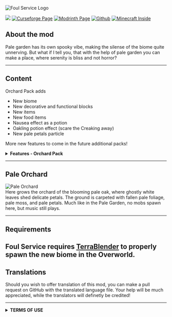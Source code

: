 ![Foul Service Logo](https://cdn.modrinth.com/data/cached_images/fb27d8d0e2c4810ba700ee81b53b4dfbf301a471.jpeg)

![](https://img.shields.io/badge/Mod%20Loader-Fabric-blue?style=for-the-badge)
[![Curseforge Page](https://img.shields.io/badge/Curseforge-Page-orange?style=for-the-badge&logo=curseforge "Curseforge page")]()
[![Modrinth Page](https://img.shields.io/badge/Modrinth-Page-1bd96a?style=for-the-badge&logo=modrinth)](https://modrinth.com/project/foul-service)
[![Github](https://img.shields.io/badge/GitHub-Repository-blue?style=for-the-badge&logo=github)](https://github.com/DimensionRed/FoulService)
[![Minecraft Inside](https://img.shields.io/badge/Minecraft--Inside-Page-violet?style=for-the-badge)]()


## **About the mod**

Pale garden has its own spooky vibe, making the silense of the biome quite unnerving. But what if I tell you, that with the help of pale garden you can make a place, where serenity is bliss and not horror?

---

## **Content**

Orchard Pack adds

- New biome
- New decorative and functional blocks
- New items
- New food items
- Nausea effect as a potion
- Oakling potion effect (scare the Creaking away)
- New pale petals particle

More new features to come in the future additional packs!
<br>
<details>
<summary><b>Features - Orchard Pack</b></summary>

```
Flowering Pale Oak Leaves - new leaves type that drops Pale Flower, Flowering Pale Oak Sapling and Pale Oak Branch. Can naturally grow or be bonemealed to fruit variant of the leaves. Leaves placed by a player don't grow fruits naturally.

Green Fruit Leaves - the leaves variant you get when Flowering Pale Oak Leaves bear fruits in an unsuitable biome. (too hot ot too cold) Drops Green Fruit

Green Fruit Leaves - the leaves variant you get when Flowering Pale Oak Leaves bear fruits in a suitable biome. (warm biomes) Drops Sweet Fruit

Pale Oak Leaves Carpet and Flowering Pale Oak Leaves Carpet - decorative block, crafted with the respective leaves type.

Thorns - cobweb-like block that hurts similar to Sweet Berry Bush. Instantly broken with shears.


Pale Flower - used to make light-gray dye, Pale Petals, Suspicious stew with Resistance and Fragrant base potion variant

Green Fruit - nauseating fruit used to make Venom Flask and Nausea Potion with Fragrant potion variant.

Sweet Fruit - a fruit that grants regeneration. Used to make Sweet Fruit Pie which bears the similar effect.

Pale Oak Branch - can be crafted with two Pale Oak Logs. Used to make Thorns and Oakling potion with Fragrant potion variant.

Venom Flask - combined with 8 arrows makes them tipped with poison.


Oakling potion effect - the Creakings will try their best to keep some distance from you.

```

</details>

---
## **Pale Orchard**
![Pale Orchard](https://cdn.modrinth.com/data/cached_images/7e9a4a2c3259bb58efc540ae2b0d69c5b7448188.jpeg)
<br>
Here grows the orchard of the blooming pale oak, where ghostly white leaves shed delicate petals. The ground is carpeted with fallen pale foliage, pale moss, and pale petals. Much like in the Pale Garden, no mobs spawn here, but music still plays.


---

## **Requirements**

Foul Service requires [TerraBlender](https://modrinth.com/mod/terrablender) to properly spawn the new biome in the Overworld.
---
## **Translations**

Should you wish to offer translation of this mod, you can make a pull request on GitHub with the translated language file. Your help will be much appreciated, while the translators will definetly be credited!

---
<details>
<summary><b>TERMS OF USE</b></summary>

```

# Terms of Use for Foul Service

By downloading and using this mod, you agree to the following terms:

## Ownership
The rights to this mod, Fouls Service, belong exclusively to its author, **DimensionRed**.  

## Permitted Usage ✅ 
1. **Modpacks**:  
   You are allowed to include this mod in modpacks, provided that you credit **DimensionRed** as the author of the mod by providing a link to this GitHub page.  
2. Feel free to make resourcepacks and datapacks for this mod.   

## Prohibited Actions ❌
You are strictly forbidden from:  
1. **Stealing Authorship**:  
   Claiming this mod as your own creation or misrepresenting its authorship in any way.  
   
2. **Altering Files**:  
   Redistributing modifyied, decompilied, or altered files of this mod in any form without prior written permission from the author.
   Uploading edited or unedited assets from all the Mod Pages like Modrinth, Curse Forge, etc. of this mod.

3. **Reuploading**:  
   Redistributing or reuploading this mod to any website, platform, or repository without explicit permission from the author.  

## Final Note
Failure to comply with these terms may result in action being taken to protect the author's rights. If you wish to request permission for any restricted action, please contact the author.  

Thank you for respecting the hard work and creativity that went into this project. Enjoy the mod!

```

</details>
